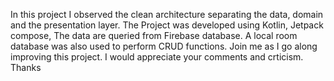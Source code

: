 In this project I observed the clean architecture separating the data, domain and the presentation layer.
The Project was developed using Kotlin, Jetpack compose, The data are queried from Firebase database.
A local room database was also used to perform CRUD functions.
Join me as I go along improving this project. I would appreciate your comments and crticism. Thanks

